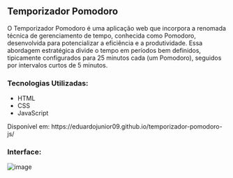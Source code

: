 <h2>Temporizador Pomodoro</h2>
<p>O Temporizador Pomodoro é uma aplicação web que incorpora a renomada técnica de gerenciamento de tempo, conhecida como Pomodoro, desenvolvida para potencializar a eficiência e a produtividade. Essa abordagem estratégica divide o tempo em períodos bem definidos, tipicamente configurados para 25 minutos cada (um Pomodoro), seguidos por intervalos curtos de 5 minutos.
</p> 
<h3>Tecnologias Utilizadas:</h3>

- HTML
- CSS
- JavaScript

<p>Disponível em: https://eduardojunior09.github.io/temporizador-pomodoro-js/</p>    

<h3>Interface:</h3>

![image](https://github.com/eduardoJunior09/temporizador-pomodoro-js/assets/152993017/e5c87382-5cf7-48a4-bf56-9ce904a0e7d1)

